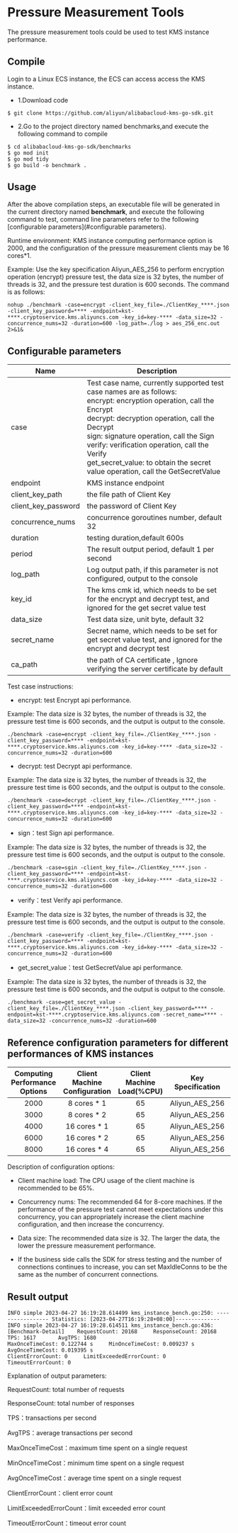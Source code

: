 # Pressure Measurement Tools

The pressure measurement tools could be used to test KMS instance performance.

## Compile

Login to a Linux ECS instance, the ECS can access access the KMS instance. 

- 1.Download code

```shell
$ git clone https://github.com/aliyun/alibabacloud-kms-go-sdk.git
```
- 2.Go to the project directory named benchmarks,and execute the following command to compile

```shell
$ cd alibabacloud-kms-go-sdk/benchmarks
$ go mod init
$ go mod tidy
$ go build -o benchmark .
```

## Usage

After the above compilation steps, an executable file will be generated in the current directory named **benchmark**, and execute the following command to test, command line parameters refer to the following [configurable parameters](#configurable parameters).

Runtime environment: KMS instance computing performance option is 2000, and the configuration of the pressure measurement clients may be 16 cores*1.

Example: Use the key specification Aliyun_AES_256 to perform encryption operation (encrypt) pressure test, the data size is 32 bytes, the number of threads is 32, and the pressure test duration is 600 seconds. The command is as follows:

```shell
nohup ./benchmark -case=encrypt -client_key_file=./ClientKey_****.json -client_key_password=**** -endpoint=kst-****.cryptoservice.kms.aliyuncs.com -key_id=key-**** -data_size=32 -concurrence_nums=32 -duration=600 -log_path=./log > aes_256_enc.out 2>&1&
```

## Configurable parameters

| Name                | Description                                                                                                                                                                                                                                                                                                                                                                |
|---------------------|----------------------------------------------------------------------------------------------------------------------------------------------------------------------------------------------------------------------------------------------------------------------------------------------------------------------------------------------------------------------------|
| case                | Test case name, currently supported test case names are as follows: <br/> encrypt: encryption operation, call the Encrypt <br/> decrypt: decryption operation, call the Decrypt <br/> sign: signature operation, call the Sign <br/> verify: verification operation, call the Verify <br/> get_secret_value: to obtain the secret value operation, call the GetSecretValue |
| endpoint            | KMS instance endpoint                                                                                                                                                                                                                                                                                                                                                      |
| client_key_path     | the file path of Client Key                                                                                                                                                                                                                                                                                                                                                     |
| client_key_password | the password of Client Key                                                                                                                                                                                                                                                                                                                                                         |
| concurrence_nums    | concurrence goroutines number, default 32                                                                                                                                                                                                                                                                                                                                               |
| duration            | testing duration,default 600s                                                                                                                                                                                                                                                                                                                                                  |
| period              | The result output period, default 1 per second                                                                                                                                                                                                                                                                                                                             |
| log_path            | Log output path, if this parameter is not configured, output to the console                                                                                                                                                                                                                                                                                                |
| key_id              | The kms cmk id, which needs to be set for the encrypt and decrypt test, and ignored for the get secret value test                                                                                                                                                                                                                                                          |
| data_size           | Test data size, unit byte, default 32                                                                                                                                                                                                                                                                                                                                      |
| secret_name         | Secret name, which needs to be set for get secret value test, and ignored for the encrypt and decrypt test                                                                                                                                                                                                                                                                 |
| ca_path             | the path of CA certificate , Ignore verifying the server certificate by default                                                                                                                                                                                                                                                                                       |

Test case instructions:

- encrypt: test Encrypt api performance.

Example: The data size is 32 bytes, the number of threads is 32, the pressure test time is 600 seconds, and the output is output to the console.

```shell
./benchmark -case=encrypt -client_key_file=./ClientKey_****.json -client_key_password=**** -endpoint=kst-****.cryptoservice.kms.aliyuncs.com -key_id=key-**** -data_size=32 -concurrence_nums=32 -duration=600
```
- decrypt: test Decrypt api performance.

Example: The data size is 32 bytes, the number of threads is 32, the pressure test time is 600 seconds, and the output is output to the console.

```shell
./benchmark -case=decrypt -client_key_file=./ClientKey_****.json -client_key_password=**** -endpoint=kst-****.cryptoservice.kms.aliyuncs.com -key_id=key-**** -data_size=32 -concurrence_nums=32 -duration=600
```
- sign：test Sign api performance.

Example: The data size is 32 bytes, the number of threads is 32, the pressure test time is 600 seconds, and the output is output to the console.

```shell
./benchmark -case=sgin -client_key_file=./ClientKey_****.json -client_key_password=**** -endpoint=kst-****.cryptoservice.kms.aliyuncs.com -key_id=key-**** -data_size=32 -concurrence_nums=32 -duration=600
```
- verify：test Verify api performance.

Example: The data size is 32 bytes, the number of threads is 32, the pressure test time is 600 seconds, and the output is output to the console.

```shell
./benchmark -case=verify -client_key_file=./ClientKey_****.json -client_key_password=**** -endpoint=kst-****.cryptoservice.kms.aliyuncs.com -key_id=key-**** -data_size=32 -concurrence_nums=32 -duration=600
```
- get_secret_value：test GetSecretValue api performance.

Example: The data size is 32 bytes, the number of threads is 32, the pressure test time is 600 seconds, and the output is output to the console.

```shell
./benchmark -case=get_secret_value -client_key_file=./ClientKey_****.json -client_key_password=**** -endpoint=kst-****.cryptoservice.kms.aliyuncs.com -secret_name=**** -data_size=32 -concurrence_nums=32 -duration=600
```

## Reference configuration parameters for different performances of KMS instances

| Computing Performance Options | Client Machine Configuration | Client Machine Load(%CPU) | Key Specification |  case   | concurrence_nums | data_size |
|:-----------------------------:|:----------------------------:|:-------------------------:|:-----------------:|:-------:|:----------------:|:---------:|
|             2000              |         8 cores * 1          |            65             |  Aliyun_AES_256   | encrypt |        64        |    32     |
|             3000              |         8 cores * 2          |            65             |  Aliyun_AES_256   | encrypt |    64(Single)    |    32     |
|             4000              |         16 cores * 1         |            65             |  Aliyun_AES_256   | encrypt |        64        |    32     |
|             6000              |         16 cores * 2         |            65             |  Aliyun_AES_256   | encrypt |    64(Single)    |    32     |
|             8000              |         16 cores * 4         |            65             |  Aliyun_AES_256   | encrypt |    64(Single)    |    32     |

Description of configuration options:

- Client machine load: The CPU usage of the client machine is recommended to be 65%.

- Concurrency nums: The recommended 64 for 8-core machines. If the performance of the pressure test cannot meet expectations under this concurrency, you can appropriately increase the client machine configuration, and then increase the concurrency.

- Data size: The recommended data size is 32. The larger the data, the lower the pressure measurement performance.

- If the business side calls the SDK for stress testing and the number of connections continues to increase, you can set MaxIdleConns to be the same as the number of concurrent connections.

## Result output

```text
INFO simple 2023-04-27 16:19:28.614499 kms_instance_bench.go:250: ----------------- Statistics: [2023-04-27T16:19:28+08:00]--------------
INFO simple 2023-04-27 16:19:28.614511 kms_instance_bench.go:436: [Benchmark-Detail]    RequestCount: 20168     ResponseCount: 20168    TPS: 1617       AvgTPS: 1680
MaxOnceTimeCost: 0.122744 s     MinOnceTimeCost: 0.009237 s     AvgOnceTimeCost: 0.019395 s
ClientErrorCount: 0     LimitExceededErrorCount: 0      TimeoutErrorCount: 0
```
Explanation of output parameters:

RequestCount: total number of requests

ResponseCount: total number of responses

TPS：transactions per second

AvgTPS：average transactions per second

MaxOnceTimeCost：maximum time spent on a single request

MinOnceTimeCost：minimum time spent on a single request

AvgOnceTimeCost：average time spent on a single request

ClientErrorCount：client error count

LimitExceededErrorCount：limit exceeded error count

TimeoutErrorCount：timeout error count

